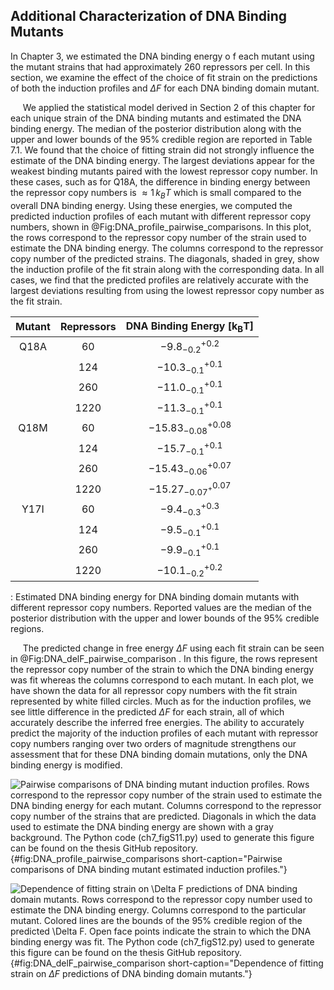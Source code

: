 ## Additional Characterization of DNA Binding Mutants 
In Chapter 3, we estimated the DNA binding energy o f each mutant
using the mutant strains that had approximately 260 repressors per cell.
In this section, we examine the effect of the choice of fit strain on
the predictions of both the induction profiles and $\Delta F$ for each
DNA binding domain mutant.

&nbsp;&nbsp;&nbsp;&nbsp;&nbsp;We applied the statistical model derived in
Section 2 of this chapter for each unique strain of the DNA binding
mutants and estimated the DNA binding energy. The median of the
posterior distribution along with the upper and lower bounds of the 95%
credible region are reported in Table 7.1. We found that the choice of fitting strain
did not strongly influence the estimate of the DNA binding energy. The
largest deviations appear for the weakest binding mutants paired with
the lowest repressor copy number. In these cases, such as for Q18A, the
difference in binding energy between the repressor copy numbers is
$\approx 1\, k_BT$ which is small compared to the overall DNA binding
energy. Using these energies, we computed the predicted induction
profiles of each mutant with different repressor copy numbers, shown in
@Fig:DNA_profile_pairwise_comparisons. In this plot, the
rows correspond to the repressor copy number of the strain used to
estimate the DNA binding energy. The columns correspond to the repressor
copy number of the predicted strains. The diagonals, shaded in grey,
show the induction profile of the fit strain along with the
corresponding data. In all cases, we find that the predicted profiles
are relatively accurate with the largest deviations resulting from using
the lowest repressor copy number as the fit strain.

|**Mutant**| **Repressors** | **DNA Binding Energy** [$\mathbf{k_BT}$] |
|:--:| :--:| :--:|
| Q18A | 60 | $-9.8_{-0.2}^{+0.2}$ |
| | 124|  $-10.3_{-0.1}^{+0.1}$ |
| | 260| $-11.0_{-0.1}^{+0.1}$ |
| | 1220| $-11.3_{-0.1}^{+0.1}$ |
| Q18M | 60 | $-15.83^{+0.08}_{-0.08}$ | 
| | 124| $-15.7_{-0.1}^{+0.1}$|   
| | 260 | $-15.43_{-0.06}^{+0.07}$ | 
| | 1220 | $-15.27_{-0.07}^{_+0.07}$|
| Y17I| 60 | $-9.4_{-0.3}^{+0.3}$|
| | 124 | $-9.5_{-0.1}^{+0.1}$|
| | 260 | $-9.9_{-0.1}^{+0.1}$ |
| | 1220| $-10.1_{-0.2}^{+0.2}$ |                                
: Estimated DNA binding energy for DNA binding domain mutants with different
repressor copy numbers. Reported values are the median of the posterior
distribution with the upper and lower bounds of the 95\% credible regions.


&nbsp;&nbsp;&nbsp;&nbsp;&nbsp;The predicted change in free energy $\Delta F$
using each fit strain can be seen in @Fig:DNA_delF_pairwise_comparison . In
this figure, the rows represent the repressor copy number of the strain to
which the DNA binding energy was fit whereas the columns correspond to each
mutant. In each plot, we have shown the data for all repressor copy numbers
with the fit strain represented by white filled circles. Much as for the
induction profiles, we see little difference in the predicted $\Delta F$ for
each strain, all of which accurately describe the inferred free energies. The
ability to accurately predict the majority of the induction profiles of each
mutant with repressor copy numbers ranging over two orders of magnitude
strengthens our assessment that for these DNA binding domain mutations, only
the DNA binding energy is modified.

![**Pairwise comparisons of DNA binding mutant induction profiles.** Rows
correspond to the repressor copy number of the strain used to estimate
the DNA binding energy for each mutant. Columns correspond to the
repressor copy number of the strains that are predicted. Diagonals in
which the data used to estimate the DNA binding energy are shown with a
gray background. The [Python code                                                
(`ch7_figS11.py`)](https://github.com/gchure/phd/blob/master/src/chapter_07/code/ch7_figS11.py)
used to generate this figure can be found on the thesis [GitHub
repository](https://github.com/gchure/phd). ](ch7_figS11){#fig:DNA_profile_pairwise_comparisons
short-caption="Pairwise comparisons of DNA binding mutant estimated induction profiles."}

![**Dependence of fitting strain on $\Delta F$ predictions of DNA binding
domain mutants.** Rows correspond to the repressor copy number used to
estimate the DNA binding energy. Columns correspond to the particular
mutant. Colored lines are the bounds of the 95% credible region of the
predicted $\Delta F$. Open face points indicate the strain to which the
DNA binding energy was fit. The [Python code                                                
(`ch7_figS12.py`)](https://github.com/gchure/phd/blob/master/src/chapter_07/code/ch7_figS12.py)
used to generate this figure can be found on the thesis [GitHub
repository](https://github.com/gchure/phd).](ch7_figS12){#fig:DNA_delF_pairwise_comparison
short-caption="Dependence of fitting strain on $\Delta F$ predictions of DNA
binding domain mutants."}



